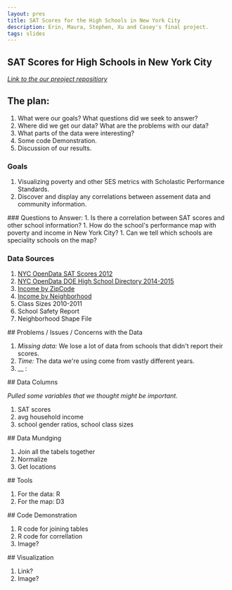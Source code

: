 ```yaml
---
layout: pres
title: SAT Scores for the High Schools in New York City
description: Erin, Maura, Stephen, Xu and Casey's final project. 
tags: slides
---
```


<section>

# SAT Scores for High Schools in New York City
_[Link to the our preoject repositiory](https://github.com/eringrand/edavproj)_
</section>


<section>

# The plan:  

1. What were our goals?  What questions did we seek to answer? 
1. Where did we get our data? What are the problems with our data?
1. What parts of the data were interesting?
1. Some code Demonstration.
1. Discussion of our results. 

</section>


<section>
<section>

### Goals
1. Visualizing poverty and other SES metrics with Scholastic Performance Standards.
1. Discover and display any correlations between assement data and community information. 

</section>

<section>
### Questions to Answer: 
1. Is there a correlation between SAT scores and other school information?
1. How do the school's performance map with poverty and income in New York City?
1. Can we tell which schools are speciality schools on the map?

</section>
</section>



<section>
<section>

# Data Sources 

1. [NYC OpenData SAT Scores 2012](https://data.cityofnewyork.us/Education/SAT-Results/f9bf-2cp4)
1. [NYC OpenData DOE High School Directory 2014-2015](https://data.cityofnewyork.us/Education/DOE-High-School-Directory-2014-2015/n3p6-zve2)
1. [Income by ZipCode](http://zipatlas.com/us/city-comparison/median-household-income.html)
1. [Income by Neighborhood](http://furmancenter.org/research/sonychan/2013-state-of-new-york-citys-housing-and-neighborhoods-report)
1. Class Sizes 2010-2011
1. School Safety Report
1. Neighborhood Shape File

</section>

<section>
## Problems / Issues / Concerns with the Data

1. _Missing data:_ We lose a lot of data from schools that didn't report their scores.
1. _Time:_ The data we're using come from vastly different years. 
1. __ : 

</section>


<section>
## Data Columns

_Pulled some variables that we thought might be important._

1. SAT scores 
1. avg household income
1. school gender ratios, school class sizes

</section>


<section>
## Data Mundging

1. Join all the tabels together
1. Normalize
1. Get locations

</section>
</section>


<section>
## Tools

1. For the data: R
2. For the map: D3

</section>


<section>
## Code Demonstration

1. R code for joining tables
1. R code for correllation 
1. Image? 

</section>


<section>
## Visualization

1. Link?
1. Image? 

</section>




